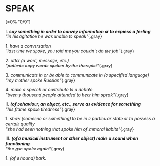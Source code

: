 # SPEAK

[=0% "0/9"]

I. ***say something in order to convey information or to express a feeling***<br>
*"in his agitation he was unable to speak"*{.gray}

1\. *have a conversation*<br>
*"last time we spoke, you told me you couldn't do the job"*{.gray}

2\. *utter (a word, message, etc.)*<br>
*"patients copy words spoken by the therapist"*{.gray}

3\. *communicate in or be able to communicate in (a specified language)*<br>
*"my mother spoke Russian"*{.gray}

4\. *make a speech or contribute to a debate*<br>
*"twenty thousand people attended to hear him speak"*{.gray}

II. ***(of behaviour, an object, etc.) serve as evidence for something***<br>
*"his frame spoke tiredness"*{.gray}

1\. *show (someone or something) to be in a particular state or to possess a certain quality*<br>
*"she had seen nothing that spoke him of immoral habits"*{.gray}

III. ***(of a musical instrument or other object) make a sound when functioning***<br>
*"the gun spoke again"*{.gray}

1\. *(of a hound) bark.*
